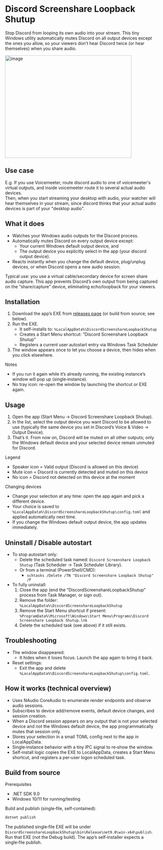 ﻿# Discord Screenshare Loopback Shutup

Stop Discord from looping its own audio into your stream.
This tiny Windows utility automatically mutes Discord on all output devices except the ones you allow, so your viewers
don’t hear Discord twice (or hear themselves) when you share audio.

<img width="414" height="336" alt="image" src="https://github.com/user-attachments/assets/191e29d4-82d9-4961-a379-0d38d82cb3c1" />

## Use case

E.g. If you use Voicemeeter, route discord audio to one of voicemeeter's virtual outputs, and inside voicemeeter route
it to several actual audio devices.  
Then, when you start streaming your desktop with audio, your watcher will hear themselves in your stream, since discord
thinks that your actual audio devices is part of your "desktop audio".

## What it does

- Watches your Windows audio outputs for the Discord process.
- Automatically mutes Discord on every output device except:
    - Your current Windows default output device, and
    - The output device you explicitly select in the app (your discord output device).
- Reacts instantly when you change the default device, plug/unplug devices, or when Discord opens a new audio session.

Typical use: you use a virtual cable/secondary device for screen share audio capture. This app prevents Discord’s own
output from being captured on the “share/capture” device, eliminating echo/loopback for your viewers.

## Installation

1. Download the app’s EXE from [releases page](https://github.com/SKProCH/DiscordScreenshareLoopbackShutup/releases) (or
   build from source; see below).
2. Run the EXE.
    - It self-installs to: `%LocalAppData%\DiscordScreenshareLoopbackShutup`
    - Creates a Start Menu shortcut: “Discord Screenshare Loopback Shutup”
    - Registers a current user autostart entry via Windows Task Scheduler
3. The window appears once to let you choose a device, then hides when you click elsewhere.

Notes

- If you run it again while it’s already running, the existing instance’s window will pop up (single‑instance).
- No tray icon: re-open the window by launching the shortcut or EXE again.

## Usage

1. Open the app (Start Menu → Discord Screenshare Loopback Shutup).
2. In the list, select the output device you want Discord to be allowed to use (typically the same device you set in
   Discord’s Voice & Video → Output Device).
3. That’s it. From now on, Discord will be muted on all other outputs; only the Windows default device and your selected
   device remain unmuted for Discord.

Legend

- Speaker icon = Valid output (Discord is allowed on this device)
- Mute icon = Discord is currently detected and muted on this device
- No icon = Discord not detected on this device at the moment

Changing devices

- Change your selection at any time: open the app again and pick a different device.
- Your choice is saved to `%LocalAppData%\DiscordScreenshareLoopbackShutup\config.toml` and applied automatically next
  time.
- If you change the Windows default output device, the app updates immediately.

## Uninstall / Disable autostart

- To stop autostart only:
    - Delete the scheduled task named: `Discord Screenshare Loopback Shutup` (Task Scheduler → Task Scheduler Library).
    - Or from a terminal (PowerShell/CMD):
        - `schtasks /Delete /TN "Discord Screenshare Loopback Shutup" /F`
- To fully uninstall:
    1. Close the app (end the “DiscordScreenshareLoopbackShutup” process from Task Manager, or sign out).
    2. Remove the folder: `%LocalAppData%\DiscordScreenshareLoopbackShutup`
    3. Remove the Start Menu shortcut if present:
       `%ProgramData%\Microsoft\Windows\Start Menu\Programs\Discord Screenshare Loopback Shutup.lnk`
    4. Delete the scheduled task (see above) if it still exists.

## Troubleshooting

- The window disappeared:
    - It hides when it loses focus. Launch the app again to bring it back.
- Reset settings:
    - Exit the app and delete `%LocalAppData%\DiscordScreenshareLoopbackShutup\config.toml`.

## How it works (technical overview)

- Uses NAudio CoreAudio to enumerate render endpoints and observe audio sessions.
- Subscribes to device add/remove events, default device changes, and session creation.
- When a Discord session appears on any output that is not your selected device and not the Windows default device, the
  app programmatically mutes that session only.
- Stores your selection in a small TOML config next to the app in LocalAppData.
- Single‑instance behavior with a tiny IPC signal to re‑show the window.
- Self‑install logic copies the EXE to LocalAppData, creates a Start Menu shortcut, and registers a per‑user logon
  scheduled task.

## Build from source

Prerequisites

- .NET SDK 9.0
- Windows 10/11 for running/testing

Build and publish (single‑file, self‑contained):

```cmd
dotnet publish
```

The published single‑file EXE will be under `DiscordScreenshareLoopbackShutup\bin\Release\net9.0\win-x64\publish`. Run
that EXE (not the Debug build). The app’s self‑installer expects a single‑file publish.
